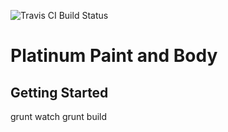 ![Travis CI Build Status](https://travis-ci.org/Automattic/_s.svg?branch=master)

Platinum Paint and Body
===

Getting Started
---------------

grunt watch
grunt build
